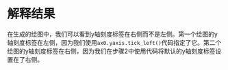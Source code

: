 # 解释结果

在生成的绘图中，我们可以看到y轴刻度标签在右侧而不是左侧。第一个绘图的y轴刻度标签在左侧，因为我们使用`ax0.yaxis.tick_left()`代码指定了它。第二个绘图的y轴刻度标签在右侧，因为我们在步骤2中使用代码将默认的y轴刻度标签设置在了右侧。
